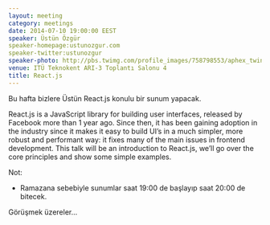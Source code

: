 ```yaml
---
layout: meeting
category: meetings
date: 2014-07-10 19:00:00 EEST
speaker: Üstün Özgür
speaker-homepage:ustunozgur.com
speaker-twitter:ustunozgur
speaker-photo: http://pbs.twimg.com/profile_images/758798553/aphex_twin.jpg
venue: ITÜ Teknokent ARI-3 Toplantı Salonu 4
title: React.js
---
```


Bu hafta bizlere Üstün  React.js konulu bir sunum yapacak.

React.js is a JavaScript library for building user interfaces, released by Facebook more than 1 year ago. Since then, it has been gaining adoption in the industry since it makes it easy to build UI’s in a much simpler, more robust and performant way: it fixes many of the main issues in frontend development. This talk will be an introduction to React.js, we’ll go over the core principles and show some simple examples.

Not: 

- Ramazana sebebiyle  sunumlar saat 19:00 de başlayıp saat 20:00 de bitecek.


Görüşmek üzereler...
